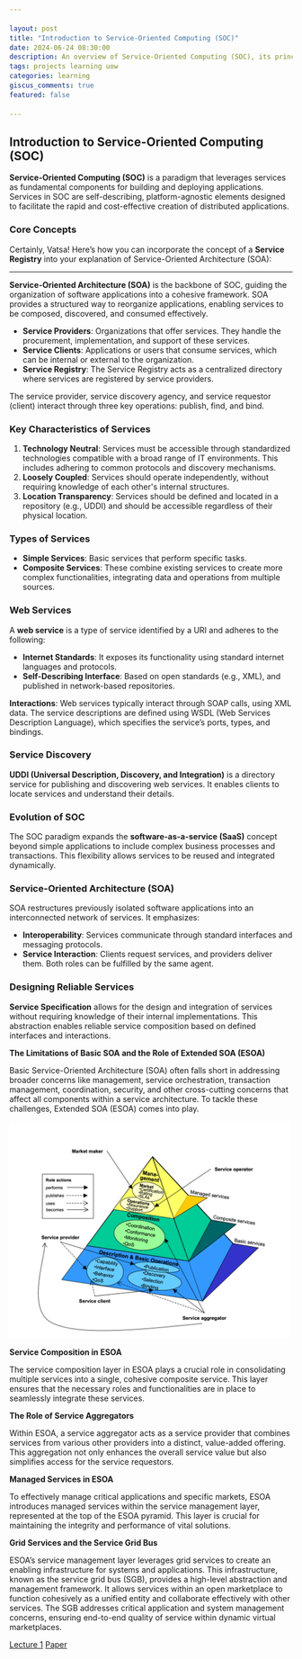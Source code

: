 ```yaml
---

layout: post  
title: "Introduction to Service-Oriented Computing (SOC)"  
date: 2024-06-24 08:30:00  
description: An overview of Service-Oriented Computing (SOC), its principles, and its application in modern software architecture.  
tags: projects learning uow  
categories: learning  
giscus_comments: true  
featured: false  

---
```


## Introduction to Service-Oriented Computing (SOC)

**Service-Oriented Computing (SOC)** is a paradigm that leverages services as fundamental components for building and deploying applications. Services in SOC are self-describing, platform-agnostic elements designed to facilitate the rapid and cost-effective creation of distributed applications.

### Core Concepts

Certainly, Vatsa! Here’s how you can incorporate the concept of a **Service Registry** into your explanation of Service-Oriented Architecture (SOA):

---

**Service-Oriented Architecture (SOA)** is the backbone of SOC, guiding the organization of software applications into a cohesive framework. SOA provides a structured way to reorganize applications, enabling services to be composed, discovered, and consumed effectively.

- **Service Providers**: Organizations that offer services. They handle the procurement, implementation, and support of these services.
- **Service Clients**: Applications or users that consume services, which can be internal or external to the organization.
- **Service Registry**: The Service Registry acts as a centralized directory where services are registered by service providers.

The service provider, service discovery agency, and service requestor (client) interact through three key operations: publish, find, and bind.

### Key Characteristics of Services

1. **Technology Neutral**: Services must be accessible through standardized technologies compatible with a broad range of IT environments. This includes adhering to common protocols and discovery mechanisms.
2. **Loosely Coupled**: Services should operate independently, without requiring knowledge of each other's internal structures.
3. **Location Transparency**: Services should be defined and located in a repository (e.g., UDDI) and should be accessible regardless of their physical location.

### Types of Services

- **Simple Services**: Basic services that perform specific tasks.
- **Composite Services**: These combine existing services to create more complex functionalities, integrating data and operations from multiple sources.

### Web Services

A **web service** is a type of service identified by a URI and adheres to the following:
- **Internet Standards**: It exposes its functionality using standard internet languages and protocols.
- **Self-Describing Interface**: Based on open standards (e.g., XML), and published in network-based repositories.

**Interactions**: Web services typically interact through SOAP calls, using XML data. The service descriptions are defined using WSDL (Web Services Description Language), which specifies the service’s ports, types, and bindings.

### Service Discovery

**UDDI (Universal Description, Discovery, and Integration)** is a directory service for publishing and discovering web services. It enables clients to locate services and understand their details.

### Evolution of SOC

The SOC paradigm expands the **software-as-a-service (SaaS)** concept beyond simple applications to include complex business processes and transactions. This flexibility allows services to be reused and integrated dynamically.

### Service-Oriented Architecture (SOA)

SOA restructures previously isolated software applications into an interconnected network of services. It emphasizes:
- **Interoperability**: Services communicate through standard interfaces and messaging protocols.
- **Service Interaction**: Clients request services, and providers deliver them. Both roles can be fulfilled by the same agent.

### Designing Reliable Services

**Service Specification** allows for the design and integration of services without requiring knowledge of their internal implementations. This abstraction enables reliable service composition based on defined interfaces and interactions.


**The Limitations of Basic SOA and the Role of Extended SOA (ESOA)**

Basic Service-Oriented Architecture (SOA) often falls short in addressing broader concerns like management, service orchestration, transaction management, coordination, security, and other cross-cutting concerns that affect all components within a service architecture. To tackle these challenges, Extended SOA (ESOA) comes into play.

<img src="/assets/img/Service-Oriented-Computing-Concepts-Characteristics-and-Directions-pdf.png" alt="Machine Vision" width="500"/>

**Service Composition in ESOA**

The service composition layer in ESOA plays a crucial role in consolidating multiple services into a single, cohesive composite service. This layer ensures that the necessary roles and functionalities are in place to seamlessly integrate these services.

**The Role of Service Aggregators**

Within ESOA, a service aggregator acts as a service provider that combines services from various other providers into a distinct, value-added offering. This aggregation not only enhances the overall service value but also simplifies access for the service requestors.

**Managed Services in ESOA**

To effectively manage critical applications and specific markets, ESOA introduces managed services within the service management layer, represented at the top of the ESOA pyramid. This layer is crucial for maintaining the integrity and performance of vital solutions.

**Grid Services and the Service Grid Bus**

ESOA’s service management layer leverages grid services to create an enabling infrastructure for systems and applications. This infrastructure, known as the service grid bus (SGB), provides a high-level abstraction and management framework. It allows services within an open marketplace to function cohesively as a unified entity and collaborate effectively with other services. The SGB addresses critical application and system management concerns, ensuring end-to-end quality of service within dynamic virtual marketplaces.

[Lecture 1](/assets/pdf/sose/1.Subject%20Introduction%20-%20SOC%20Preliminaries.pdf)
[Paper](/assets/pdf/sose/Service%20-Oriented%20Computing%20-%20Concepts,%20Characteristics%20and%20Directions.pdf)